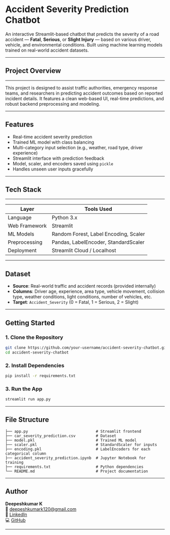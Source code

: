 # Accident Severity Prediction Chatbot

An interactive Streamlit-based chatbot that predicts the severity of a road accident — **Fatal**, **Serious**, or **Slight Injury** — based on various driver, vehicle, and environmental conditions. Built using machine learning models trained on real-world accident datasets.

---

## Project Overview
---
This project is designed to assist traffic authorities, emergency response teams, and researchers in predicting accident outcomes based on reported incident details. It features a clean web-based UI, real-time predictions, and robust backend preprocessing and modeling.

---

## Features

- Real-time accident severity prediction
- Trained ML model with class balancing
- Multi-category input selection (e.g., weather, road type, driver experience)
- Streamlit interface with prediction feedback
- Model, scaler, and encoders saved using `pickle`
- Handles unseen user inputs gracefully

---

## Tech Stack

--------------------------------------------------------------
| Layer        | Tools Used                                  |
|--------------|---------------------------------------------|
| Language     | Python 3.x                                  |
| Web Framework| Streamlit                                   |
| ML Models    | Random Forest, Label Encoding, Scaler       |
| Preprocessing| Pandas, LabelEncoder, StandardScaler        |
| Deployment   | Streamlit Cloud / Localhost                 |
--------------------------------------------------------------

## Dataset

- **Source**: Real-world traffic and accident records (provided internally)
- **Columns**: Driver age, experience, area type, vehicle movement, collision type, weather conditions, light conditions, number of vehicles, etc.
- **Target**: `Accident_Severity` (0 = Fatal, 1 = Serious, 2 = Slight)

---

## Getting Started

### 1. Clone the Repository
```bash
git clone https://github.com/your-username/accident-severity-chatbot.git
cd accident-severity-chatbot
```

### 2. Install Dependencies
```bash
pip install -r requirements.txt
```

### 3. Run the App
```bash
streamlit run app.py
```

---

## File Structure

```
├── app.py                              # Streamlit frontend
├── car_severity_prediction.csv         # Dataset
├── model.pkl                           # Trained ML model
├── scaler.pkl                          # StandardScaler for inputs
├── encoding.pkl                        # LabelEncoders for each categorical column
├── accident_severity_prediction.ipynb  # Jupyter Notebook for training
├── requirements.txt                    # Python dependencies
└── README.md                           # Project documentation
```

---
## Author

**Deepeshkumar K**  
📧 deepeshkumark120@gmail.com  
🔗 [LinkedIn](https://linkedin.com/in/deepeshkumark)  
💻 [GitHub](https://github.com/Deepesh456)

---
